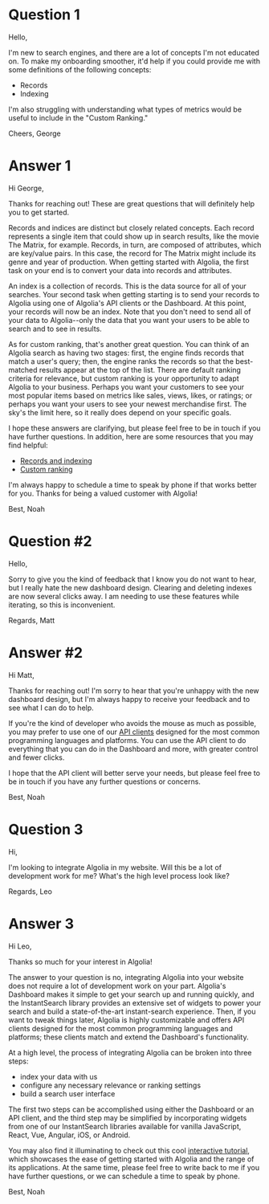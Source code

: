 # Question 1

Hello,

I'm new to search engines, and there are a lot of concepts I'm not educated on. To make my onboarding smoother, it'd help if you could provide me with some definitions of the following concepts:

  * Records
  * Indexing

I'm also struggling with understanding what types of metrics would be useful to include in the "Custom Ranking."

Cheers, George

# Answer 1

Hi George,

Thanks for reaching out! These are great questions that will definitely help you to get started.

Records and indices are distinct but closely related concepts. Each record represents a single item that could show up in search results, like the movie The Matrix, for example. Records, in turn, are composed of attributes, which are key/value pairs. In this case, the record for The Matrix might include its genre and year of production. When getting started with Algolia, the first task on your end is to convert your data into records and attributes.

An index is a collection of records. This is the data source for all of your searches. Your second task when getting starting is to send your records to Algolia using one of Algolia's API clients or the Dashboard. At this point, your records will now be an index. Note that you don't need to send all of your data to Algolia--only the data that you want your users to be able to search and to see in results.

As for custom ranking, that's another great question. You can think of an Algolia search as having two stages: first, the engine finds records that match a user's query; then, the engine ranks the records so that the best-matched results appear at the top of the list. There are default ranking criteria for relevance, but custom ranking is your opportunity to adapt Algolia to your business. Perhaps you want your customers to see your most popular items based on metrics like sales, views, likes, or ratings; or perhaps you want your users to see your newest merchandise first. The sky's the limit here, so it really does depend on your specific goals.

I hope these answers are clarifying, but please feel free to be in touch if you have further questions. In addition, here are some resources that you may find helpful:

  * [Records and indexing](https://www.algolia.com/doc/guides/sending-and-managing-data/prepare-your-data/#fetching-and-reworking-your-data-for-algolia)
  * [Custom ranking](https://www.algolia.com/doc/guides/managing-results/must-do/custom-ranking/#custom-ranking)

I'm always happy to schedule a time to speak by phone if that works better for you. Thanks for being a valued customer with Algolia!

Best,
Noah

# Question #2

Hello,

Sorry to give you the kind of feedback that I know you do not want to hear, but I really hate the new dashboard design. Clearing and deleting indexes are now several clicks away. I am needing to use these features while iterating, so this is inconvenient.

Regards, Matt

# Answer #2

Hi Matt,

Thanks for reaching out! I'm sorry to hear that you're unhappy with the new dashboard design, but I'm always happy to receive your feedback and to see what I can do to help.

If you're the kind of developer who avoids the mouse as much as possible, you may prefer to use one of our [API clients](https://www.algolia.com/doc/guides/getting-started/how-algolia-works/in-depth/ecosystem/#api-clients) designed for the most common programming languages and platforms. You can use the API client to do everything that you can do in the Dashboard and more, with greater control and fewer clicks.

I hope that the API client will better serve your needs, but please feel free to be in touch if you have any further questions or concerns.

Best,
Noah

# Question 3

Hi,

I'm looking to integrate Algolia in my website. Will this be a lot of development work for me? What's the high level process look like?

Regards, Leo

# Answer 3

Hi Leo,

Thanks so much for your interest in Algolia! 

The answer to your question is no, integrating Algolia into your website does not require a lot of development work on your part. Algolia's Dashboard makes it simple to get your search up and running quickly, and the InstantSearch library provides an extensive set of widgets to power your search and build a state-of-the-art instant-search experience. Then, if you want to tweak things later, Algolia is highly customizable and offers API clients designed for the most common programming languages and platforms; these clients match and extend the Dashboard's functionality.

At a high level, the process of integrating Algolia can be broken into three steps:

  * index your data with us
  * configure any necessary relevance or ranking settings
  * build a search user interface

The first two steps can be accomplished using either the Dashboard or an API client, and the third step may be simplified by incorporating widgets from one of our InstantSearch libraries available for vanilla JavaScript, React, Vue, Angular, iOS, or Android.

You may also find it illuminating to check out this cool [interactive tutorial](https://www.algolia.com/doc/onboarding/#/pick-dataset), which showcases the ease of getting started with Algolia and the range of its applications. At the same time, please feel free to write back to me if you have further questions, or we can schedule a time to speak by phone.

Best,
Noah

